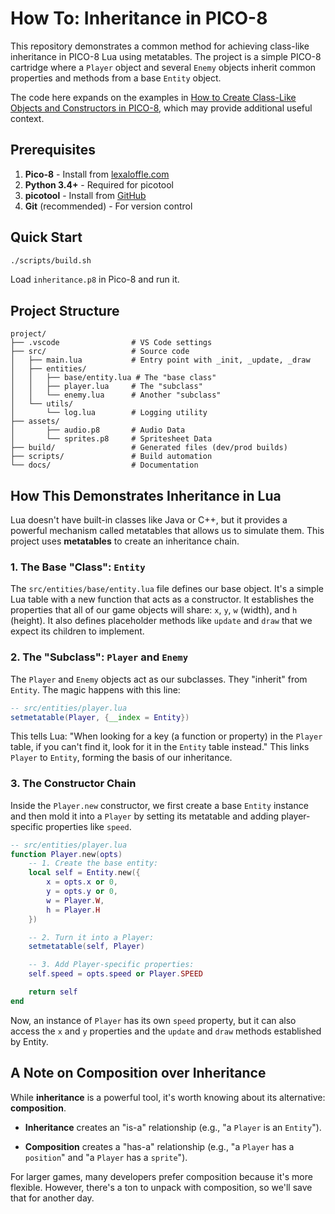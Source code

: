 # How To: Inheritance in PICO-8

This repository demonstrates a common method for achieving class-like inheritance in PICO-8 Lua using metatables. The project is a simple PICO-8 cartridge where a `Player` object and several `Enemy` objects inherit common properties and methods from a base `Entity` object.

The code here expands on the examples in [How to Create Class-Like Objects and Constructors in PICO-8](https://github.com/pixelrip/howto-p8-constructor), which may provide additional useful context.


## Prerequisites

1. **Pico-8** - Install from [lexaloffle.com](https://www.lexaloffle.com/pico-8.php)
2. **Python 3.4+** - Required for picotool
3. **picotool** - Install from [GitHub](https://github.com/dansanderson/picotool)
3. **Git** (recommended) - For version control

## Quick Start

   ```bash
   ./scripts/build.sh
   ```
   Load `inheritance.p8` in Pico-8 and run it.


## Project Structure

```
project/
├── .vscode                # VS Code settings
├── src/                   # Source code
│   ├── main.lua           # Entry point with _init, _update, _draw
│   ├── entities/
│   │   ├── base/entity.lua # The "base class"
│   │   ├── player.lua     # The "subclass"
│   │   └── enemy.lua      # Another "subclass"
│   └── utils/
│       └── log.lua        # Logging utility
├── assets/                
│       ├── audio.p8       # Audio Data
│       └── sprites.p8     # Spritesheet Data
├── build/                 # Generated files (dev/prod builds)
├── scripts/               # Build automation
└── docs/                  # Documentation
```

## How This Demonstrates Inheritance in Lua
Lua doesn't have built-in classes like Java or C++, but it provides a powerful mechanism called metatables that allows us to simulate them. This project uses **metatables** to create an inheritance chain.

### 1. The Base "Class": `Entity`

The `src/entities/base/entity.lua` file defines our base object. It's a simple Lua table with a new function that acts as a constructor. It establishes the properties that all of our game objects will share: `x`, `y`, `w` (width), and `h` (height). It also defines placeholder methods like `update` and `draw` that we expect its children to implement.

### 2. The "Subclass": `Player` and `Enemy`

The `Player` and `Enemy` objects act as our subclasses. They "inherit" from `Entity`. The magic happens with this line:

```lua
-- src/entities/player.lua
setmetatable(Player, {__index = Entity})
```

This tells Lua: "When looking for a key (a function or property) in the `Player` table, if you can't find it, look for it in the `Entity` table instead." This links `Player` to `Entity`, forming the basis of our inheritance.


### 3. The Constructor Chain

Inside the `Player.new` constructor, we first create a base `Entity` instance and then mold it into a `Player` by setting its metatable and adding player-specific properties like `speed`.

```lua
-- src/entities/player.lua
function Player.new(opts)
    -- 1. Create the base entity:
    local self = Entity.new({
        x = opts.x or 0,
        y = opts.y or 0,
        w = Player.W,
        h = Player.H
    })

    -- 2. Turn it into a Player:
    setmetatable(self, Player)

    -- 3. Add Player-specific properties:
    self.speed = opts.speed or Player.SPEED

    return self
end
```

Now, an instance of `Player` has its own `speed` property, but it can also access the `x` and `y` properties and the `update` and `draw` methods established by Entity.


## A Note on Composition over Inheritance

While **inheritance** is a powerful tool, it's worth knowing about its alternative: **composition**.

- **Inheritance** creates an "is-a" relationship (e.g., "a `Player` is an `Entity`").

- **Composition** creates a "has-a" relationship (e.g., "a `Player` has a `position`" and "a `Player` has a `sprite`").

For larger games, many developers prefer composition because it's more flexible. However, there's a ton to unpack with composition, so we'll save that for another day.